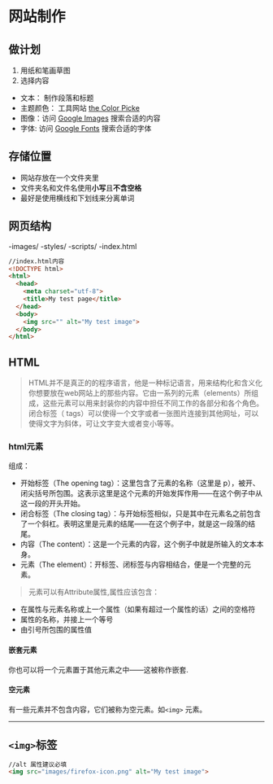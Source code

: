 # 网站制作

## 做计划

1. 用纸和笔画草图
1. 选择内容

- 文本：  制作段落和标题
- 主题颜色：  工具网站 [the Color Picke](https://www.w3schools.com/colors/colors_picker.asp)
- 图像：访问 [Google Images](https://www.google.com.hk/imghp?gws_rd=ssl,cr) 搜索合适的内容
- 字体: 访问 [Google Fonts](https://fonts.google.com/?selection.family=Khula) 搜索合适的字体

## 存储位置

- 网站存放在一个文件夹里
- 文件夹名和文件名使用**小写**且**不含空格**
- 最好是使用横线和下划线来分离单词

## 网页结构

-images/
-styles/
-scripts/
-index.html

``` html
//index.html内容
<!DOCTYPE html>
<html>
  <head>
    <meta charset="utf-8">
    <title>My test page</title>
  </head>
  <body>
    <img src="" alt="My test image">
  </body>
</html>
```

## HTML

> HTML并不是真正的的程序语言，他是一种标记语言，用来结构化和含义化你想要放在web网站上的那些内容。它由一系列的元素（elements）所组成，这些元素可以用来封装你的内容中担任不同工作的各部分和各个角色。 闭合标签（ tags）可以使得一个文字或者一张图片连接到其他网址，可以使得文字为斜体，可让文字变大或者变小等等。

### html元素

组成：

- 开始标签（The opening tag）：这里包含了元素的名称（这里是 p），被开、闭尖括号所包围。这表示这里是这个元素的开始发挥作用——在这个例子中从这一段的开头开始。
- 闭合标签（The closing tag）：与开始标签相似，只是其中在元素名之前包含了一个斜杠。表明这里是元素的结尾——在这个例子中，就是这一段落的结尾。
- 内容（The content）：这是一个元素的内容，这个例子中就是所输入的文本本身。
- 元素（The element）：开标签、闭标签与内容相结合，便是一个完整的元素。
> 元素可以有Attribute属性,属性应该包含：
- 在属性与元素名称或上一个属性（如果有超过一个属性的话）之间的空格符
- 属性的名称，并接上一个等号
- 由引号所包围的属性值

#### 嵌套元素

你也可以将一个元素置于其他元素之中——这被称作嵌套.

#### 空元素

有一些元素并不包含内容，它们被称为空元素。如`<img>` 元素。

---

## `<img>`标签

``` html
//alt 属性建议必填
<img src="images/firefox-icon.png" alt="My test image">
```
